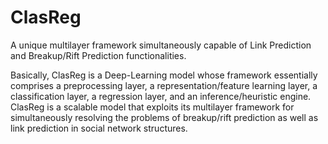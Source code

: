 # ClasReg
 A unique multilayer framework simultaneously capable of Link Prediction and Breakup/Rift Prediction functionalities.

Basically, ClasReg is a Deep-Learning model whose framework essentially comprises a preprocessing layer, a representation/feature learning layer, a classification layer, a regression layer, and an inference/heuristic engine. ClasReg is a scalable model that exploits its multilayer framework for simultaneously resolving the problems of breakup/rift prediction as well as link prediction in social network structures.
